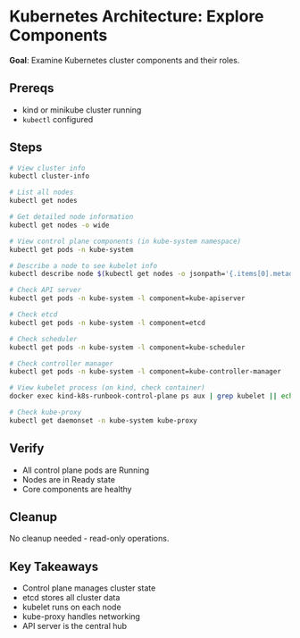 # Kubernetes Architecture: Explore Components

**Goal**: Examine Kubernetes cluster components and their roles.

## Prereqs

- kind or minikube cluster running
- `kubectl` configured

## Steps

```bash
# View cluster info
kubectl cluster-info

# List all nodes
kubectl get nodes

# Get detailed node information
kubectl get nodes -o wide

# View control plane components (in kube-system namespace)
kubectl get pods -n kube-system

# Describe a node to see kubelet info
kubectl describe node $(kubectl get nodes -o jsonpath='{.items[0].metadata.name}')

# Check API server
kubectl get pods -n kube-system -l component=kube-apiserver

# Check etcd
kubectl get pods -n kube-system -l component=etcd

# Check scheduler
kubectl get pods -n kube-system -l component=kube-scheduler

# Check controller manager
kubectl get pods -n kube-system -l component=kube-controller-manager

# View kubelet process (on kind, check container)
docker exec kind-k8s-runbook-control-plane ps aux | grep kubelet || echo "Note: kubelet runs as host process in some setups"

# Check kube-proxy
kubectl get daemonset -n kube-system kube-proxy
```

## Verify

- All control plane pods are Running
- Nodes are in Ready state
- Core components are healthy

## Cleanup

No cleanup needed - read-only operations.

## Key Takeaways

- Control plane manages cluster state
- etcd stores all cluster data
- kubelet runs on each node
- kube-proxy handles networking
- API server is the central hub
